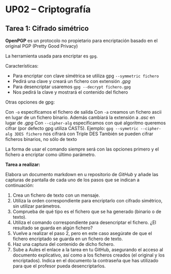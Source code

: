 # UP02 – Criptografía

## Tarea 1: Cifrado simétrico

**OpenPGP** es un protocolo no propietario para encriptación basado en el original PGP (Pretty Good Privacy) 

La herramienta usada para encriptar es ```gpg```. 

Características:

- Para encriptar con clave simétrica se utiliza gpg ```--symmetric fichero```
- Pedirá una clave y creará un fichero con extensión *.gpg*
- Para desencriptar usaremos ```gpg --decrypt fichero.gpg```
- Nos pedirá la clave y mostrará el contenido del fichero

Otras opciones de gpg:

Con ```-o``` especificamos el fichero de salida
Con ```-a``` creamos un fichero ascii en lugar de un fichero binario. Además cambiará la extensión a *.asc* en lugar de *.gpg*
Con ```--cipher-alg``` especificamos con qué algoritmo queremos cifrar (por defecto gpg utiliza CAST5). Ejemplo: ```gpg --symetric --cipher-alg 3DES fichero``` nos cifrará con Triple DES
También se pueden cifrar ficheros binarios, no sólo de texto

La forma de usar el comando siempre será con las opciones primero y el fichero a encriptar como último parámetro.

**Tarea a realizar:**

Elabora un documento markdown en u repositorio de *GitHub* y añade las capturas de pantalla de cada uno de los pasos que se indican a continuación:

1. Crea un fichero de texto con un mensaje.
2. Utiliza la orden correspondiente para encriptarlo con cifrado simétrico, sin utilizar parámetros.
3. Comprueba de qué tipo es el fichero que se ha generado (binario o de texto).
4. Utiliza el comando correspondiente para desencriptar el fichero. ¿El resultado se guarda en algún fichero?
5. Vuelve a realizar el paso 2, pero en este caso asegúrate de que el fichero encriptado se guarda en un fichero de texto.
6. Haz una captura del contenido de dicho fichero.
7. Sube a Aules el enlace a la tarea en tu GitHub, asegurando el acceso al documento explicativo, así como a los ficheros creados (el original y los encriptados). Indica en el documento la contraseña que has utilizado para que el profesor pueda desencriptarlos.
